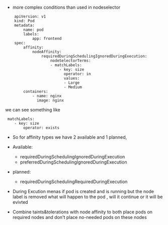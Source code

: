 - more complex conditions than used in nodeselector

```
    apiVersion: v1
    kind: Pod
    metadata:
        name: pod
        labels:
            app: frontend
    spec:
        affinity:
            nodeAffinity:
                requiredDuringSchedulingIgnoredDuringExecution:
                    nodeSelectorTerms:
                    - matchLabels:
                        - key: size
                          operator: in
                          values:
                          - Large
                          - Medium
        containers:
            - name: nginx
              image: nginx
```

we can see something like

```
 matchLabels:
    - key: size
        operator: exists
```

- So for affinity types we have 2 available and 1 planned, 
- Available:
  - requiredDuringSchedulingIgnoredDuringExecution
  - preferredDuringSchedulingIgnoredDuringExecution
- planned:
  - requiredDuringSchedulingRequiredDuringExecution
- During Excution menas if pod is created and is running but the node label is removed what will happen to the pod , will it continue or it will be evivted


- Combine taints&tolerations with node affinity to both place pods on required nodes and don't place no-needed pods on these nodes
